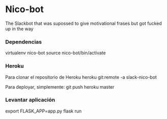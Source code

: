 # Nico-bot
The Slackbot that was supossed to give motivational frases but got fucked up in the way

### Dependencias
virtualenv nico-bot
source nico-bot/bin/activate

### Heroku
Para clonar el repositorio de Heroku
heroku git:remote -a slack-nico-bot

Para deployar, simplemente:
git push heroku master

### Levantar aplicación
export FLASK_APP=app.py
flask run